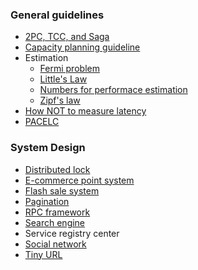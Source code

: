 ### General guidelines
* [2PC, TCC, and Saga](http://george24601.github.io/2018/06/19/saga-isolation.html)
* [Capacity planning guideline](https://george24601.github.io/2019/05/06/capacity-process.html)
* Estimation
  * [Fermi problem](https://george24601.github.io/2018/10/08/fermi.html)
  * [Little's Law](https://george24601.github.io/2018/12/03/little-law.html)
  * [Numbers for performace estimation](https://george24601.github.io/2018/10/09/number.html)
  * [Zipf's law](https://george24601.github.io/2019/05/13/kelly-criterion.html)
* [How NOT to measure latency](https://george24601.github.io/2019/04/04/latency)
* [PACELC](https://george24601.github.io/2019/03/27/pacelc.html)


### System Design
* [Distributed lock](https://george24601.github.io/2018/08/27/dist-lock.html)
* [E-commerce point system](https://george24601.github.io/2019/10/29/point-system.html)
* [Flash sale system](https://george24601.github.io/2019/10/24/flash-sale.html)
* [Pagination](https://george24601.github.io/2019/05/15/pagination.html)
* [RPC framework](https://george24601.github.io/2019/10/25/rpc.html)
* [Search engine](https://george24601.github.io/2019/10/28/search-engine.html)
* Service registry center
* [Social network](https://george24601.github.io/2019/10/28/social-network.html)
* [Tiny URL](https://george24601.github.io/2019/10/25/tiny-url.html)
